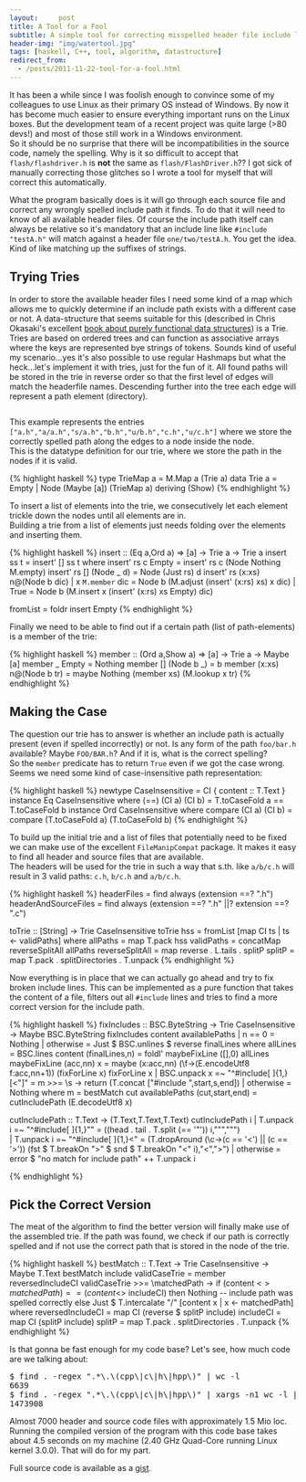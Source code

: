 ```yaml
---
layout:     post
title: A Tool for a Fool
subtitle: A simple tool for correcting misspelled header file include lines that creep in when working with Windows users.
header-img: "img/watertool.jpg"
tags: [haskell, C++, tool, algorithm, datastructure]
redirect_from:
  - /posts/2011-11-22-tool-for-a-fool.html
---
```


It has been a while since I was foolish enough to convince some of my colleagues to use Linux as their primary OS instead of Windows. By now it has become much easier to ensure everything important runs on the Linux boxes. But the development team of a recent project was quite large (>80 devs!) and most of those still work in a Windows environment.  
So it should be no surprise that there will be incompatibilities in the source code, namely the spelling. Why is it so difficult to accept that `flash/flashdriver.h` is **not** the same as `flash/FlashDriver.h`?? I got sick of manually correcting those glitches so I wrote a tool for myself that will correct this automatically.

What the program basically does is it will go through each source file and correct any wrongly spelled include path it finds. To do that it will need to know of all available header files. Of course the include path itself can always be relative so it's mandatory that an include line like `#include "testA.h"` will match against a header file `one/two/testA.h`. You get the idea. Kind of like matching up the suffixes of strings.

## Trying Tries

In order to store the available header files I need some kind of a map which allows me to quickly determine if an include path exists with a different case or not. A data-structure that seems suitable for this (described in Chris Okasaki's excellent [book about purely functional data structures](http://www.amazon.com/Purely-Functional-Structures-Chris-Okasaki/dp/0521663504)) is a Trie. Tries are based on ordered trees and can function as associative arrays where the keys are represented bye strings of tokens. Sounds kind of useful my scenario...yes it's also possible to use regular Hashmaps but what the heck...let's implement it with tries, just for the fun of it.
All found paths will be stored in the trie in reverse order so that the first level of edges will match the headerfile names. Descending further into the tree each edge will represent a path element (directory).

<img class="img-responsive" src="{{ site.baseurl }}/img/toolforfool/trie_c.png" alt="">

This example represents the entries `["a.h","a/a.h","s/a.h","b.h","u/b.h","c.h","u/c.h"]` where we store the correctly spelled path along the edges to a node inside the node.  
This is the datatype definition for our trie, where we store the path in the nodes if it is valid.  

{% highlight haskell %}
type TrieMap a = M.Map a (Trie a)
data Trie a = Empty | Node (Maybe [a]) (TrieMap a) deriving (Show)
{% endhighlight %}

To insert a list of elements into the trie, we consecutively let each element trickle down the nodes until all elements are in.  
Building a trie from a list of elements just needs folding over the elements and inserting them.

{% highlight haskell %}
insert :: (Eq a,Ord a) => [a] -> Trie a -> Trie a
insert ss t = insert' [] ss t where
  insert' rs c Empty = insert' rs c (Node Nothing M.empty) 
  insert' rs [] (Node _ d) = Node (Just rs) d
  insert' rs (x:xs) n@(Node b dic)
    | x `M.member` dic = Node b (M.adjust (insert' (x:rs) xs) x dic)
    | True = Node b (M.insert x (insert' (x:rs) xs Empty) dic)

fromList = foldr insert Empty
{% endhighlight %}

Finally we need to be able to find out if a certain path (list of path-elements) is a member of the trie:

{% highlight haskell %}
member :: (Ord a,Show a) => [a] -> Trie a -> Maybe [a]
member _ Empty = Nothing
member [] (Node b _) = b
member (x:xs) n@(Node b tr) = maybe Nothing (member xs) (M.lookup x tr)
{% endhighlight %}

## Making the Case

The question our trie has to answer is whether an include path is actually present (even if spelled incorrectly) or not. Is any form of the path `foo/bar.h` available? Maybe `FOO/BAR.h`? And if it is, what is the correct spelling?  
So the `member` predicate has to return `True` even if we got the case wrong. Seems we need some kind of case-insensitive path representation:

{% highlight haskell %}
newtype CaseInsensitive = CI { content :: T.Text }
instance Eq CaseInsensitive where
  (==) (CI a) (CI b) = T.toCaseFold a == T.toCaseFold b
instance Ord CaseInsensitive where
  compare (CI a) (CI b) = compare (T.toCaseFold a) (T.toCaseFold b)
{% endhighlight %}

To build up the initial trie and a list of files that potentially need to be fixed we can make use of the excellent `FileManipCompat` package. It makes it easy to find all header and source files that are available.  
The headers will be used for the trie in such a way that s.th. like `a/b/c.h` will result in 3 valid paths: `c.h`, `b/c.h` and `a/b/c.h`.

{% highlight haskell %}
headerFiles = find always (extension ==? ".h")
headerAndSourceFiles = find always (extension ==? ".h" ||? extension ==? ".c")

toTrie ::  [String] -> Trie CaseInsensitive
toTrie hss = fromList [map CI ts | ts <- validPaths]
  where allPaths = map T.pack hss
        validPaths = concatMap reverseSplitAll allPaths
        reverseSplitAll = map reverse . L.tails . splitP
        splitP = map T.pack . splitDirectories . T.unpack
{% endhighlight %}

Now everything is in place that we can actually go ahead and try to fix broken include lines. This can be implemented as a pure function that takes the content of a file, filters out all `#include` lines and tries to find a more correct version for the include path.

{% highlight haskell %}
fixIncludes :: BSC.ByteString -> Trie CaseInsensitive -> Maybe BSC.ByteString
fixIncludes content availablePaths
  | n == 0 = Nothing
  | otherwise = Just $ BSC.unlines $ reverse finalLines
  where allLines = BSC.lines content
        (finalLines,n) = foldl' maybeFixLine ([],0) allLines
        maybeFixLine (acc,nn) x =
          maybe (x:acc,nn)
                (\f->(E.encodeUtf8 f:acc,nn+1))
                (fixForLine x)
        fixForLine x 
          | BSC.unpack x =~ "^#include[ ]{1,}[<\"]" =
              m >>= \s -> return (T.concat ["#include ",start,s,end])
          | otherwise = Nothing
          where m = bestMatch cut availablePaths
                (cut,start,end) = cutIncludePath (E.decodeUtf8 x)

cutIncludePath :: T.Text -> (T.Text,T.Text,T.Text)
cutIncludePath i 
    | T.unpack i =~ "^#include[ ]{1,}\"" = ((head . tail . T.split (== '"')) i,"\"","\"")                                                     
    | T.unpack i =~ "^#include[ ]{1,}<"  =
        (T.dropAround (\c->(c == '<') || (c == '>')) (fst $ T.breakOn ">" $ snd $ T.breakOn "<" i),"<",">")
    | otherwise = error $ "no match for include path" ++ T.unpack i

{% endhighlight %}

## Pick the Correct Version

The meat of the algorithm to find the better version will finally make use of the assembled trie. If the path was found, we check if our path is correctly spelled and if not use the correct path that is stored in the node of the trie.

{% highlight haskell %}
bestMatch ::  T.Text -> Trie CaseInsensitive -> Maybe T.Text
bestMatch include validCaseTrie = member reversedIncludeCI validCaseTrie >>=
    \matchedPath -> 
      if (content <$> matchedPath) == (content <$> includeCI)
      	then Nothing -- include path was spelled correctly
        else Just $ T.intercalate "/" [content x | x <- matchedPath]
    where
      reversedIncludeCI = map CI (reverse $ splitP include)
      includeCI = map CI (splitP include)
      splitP = map T.pack . splitDirectories . T.unpack
{% endhighlight %}

Is that gonna be fast enough for my code base? Let's see, how much code are we talking about:

<pre class="terminal">
$ find . -regex ".*\.\(cpp\|c\|h\|hpp\)" | wc -l
6639
$ find . -regex ".*\.\(cpp\|c\|h\|hpp\)" | xargs -n1 wc -l | cut -f1 -d'.' | paste -sd+ - | bc
1473908
</pre>

Almost 7000 header and source code files with approximately 1.5 Mio loc. Running the compiled version of the program with this code base takes about 4.5 seconds on my machine (2.40 GHz Quad-Core running Linux kernel 3.0.0). That will do for my part.

Full source code is available as a [gist](https://gist.github.com/1387109).
